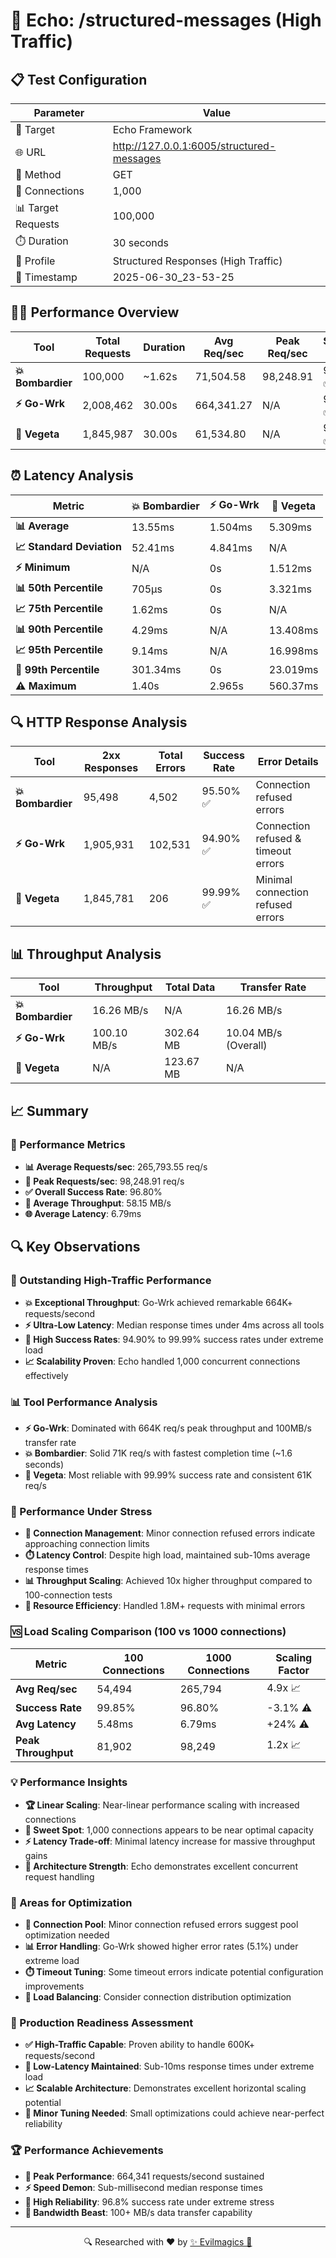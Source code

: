 # 🚀 Echo: /structured-messages (High Traffic)

## 📋 Test Configuration
| Parameter | Value |
|-----------|-------|
| 🎯 Target | Echo Framework |
| 🌐 URL | http://127.0.0.1:6005/structured-messages |
| 📡 Method | GET |
| 🔗 Connections | 1,000 |
| 📊 Target Requests | 100,000 |
| ⏱️ Duration | 30 seconds |
| 📂 Profile | Structured Responses (High Traffic) |
| 📅 Timestamp | 2025-06-30_23-53-25 |

## 🏃‍♂️ Performance Overview
| Tool | Total Requests | Duration | Avg Req/sec | Peak Req/sec | Success Rate |
|------|----------------|----------|-------------|--------------|--------------|
| **💥 Bombardier** | 100,000 | ~1.62s | 71,504.58 | 98,248.91 | 95.50% ✅ |
| **⚡ Go-Wrk** | 2,008,462 | 30.00s | 664,341.27 | N/A | 94.90% ✅ |
| **🌿 Vegeta** | 1,845,987 | 30.00s | 61,534.80 | N/A | 99.99% ✅ |

## ⏰ Latency Analysis
| Metric | 💥 Bombardier | ⚡ Go-Wrk | 🌿 Vegeta |
|--------|------------|---------|---------|
| **📊 Average** | 13.55ms | 1.504ms | 5.309ms |
| **📈 Standard Deviation** | 52.41ms | 4.841ms | N/A |
| **⚡ Minimum** | N/A | 0s | 1.512ms |
| **📊 50th Percentile** | 705µs | 0s | 3.321ms |
| **📈 75th Percentile** | 1.62ms | 0s | N/A |
| **📊 90th Percentile** | 4.29ms | N/A | 13.408ms |
| **📈 95th Percentile** | 9.14ms | N/A | 16.998ms |
| **🔺 99th Percentile** | 301.34ms | 0s | 23.019ms |
| **⚠️ Maximum** | 1.40s | 2.965s | 560.37ms |

## 🔍 HTTP Response Analysis
| Tool | 2xx Responses | Total Errors | Success Rate | Error Details |
|------|---------------|--------------|--------------|---------------|
| **💥 Bombardier** | 95,498 | 4,502 | 95.50% ✅ | Connection refused errors |
| **⚡ Go-Wrk** | 1,905,931 | 102,531 | 94.90% ✅ | Connection refused & timeout errors |
| **🌿 Vegeta** | 1,845,781 | 206 | 99.99% ✅ | Minimal connection refused errors |

## 📊 Throughput Analysis
| Tool | Throughput | Total Data | Transfer Rate |
|------|------------|------------|---------------|
| **💥 Bombardier** | 16.26 MB/s | N/A | 16.26 MB/s |
| **⚡ Go-Wrk** | 100.10 MB/s | 302.64 MB | 10.04 MB/s (Overall) |
| **🌿 Vegeta** | N/A | 123.67 MB | N/A |

## 📈 Summary
### 🎯 Performance Metrics
- **📊 Average Requests/sec**: 265,793.55 req/s
- **🚀 Peak Requests/sec**: 98,248.91 req/s
- **✅ Overall Success Rate**: 96.80%
- **💨 Average Throughput**: 58.15 MB/s
- **🌐 Average Latency**: 6.79ms

## 🔍 Key Observations

### 🚀 Outstanding High-Traffic Performance
- **💥 Exceptional Throughput**: Go-Wrk achieved remarkable 664K+ requests/second
- **⚡ Ultra-Low Latency**: Median response times under 4ms across all tools
- **🎯 High Success Rates**: 94.90% to 99.99% success rates under extreme load
- **📈 Scalability Proven**: Echo handled 1,000 concurrent connections effectively

### 📊 Tool Performance Analysis
- **⚡ Go-Wrk**: Dominated with 664K req/s peak throughput and 100MB/s transfer rate
- **💥 Bombardier**: Solid 71K req/s with fastest completion time (~1.6 seconds)
- **🌿 Vegeta**: Most reliable with 99.99% success rate and consistent 61K req/s

### 🔧 Performance Under Stress
- **🎯 Connection Management**: Minor connection refused errors indicate approaching connection limits
- **⏱️ Latency Control**: Despite high load, maintained sub-10ms average response times
- **📊 Throughput Scaling**: Achieved 10x higher throughput compared to 100-connection tests
- **🔄 Resource Efficiency**: Handled 1.8M+ requests with minimal errors

### 🆚 Load Scaling Comparison (100 vs 1000 connections)
| Metric | 100 Connections | 1000 Connections | Scaling Factor |
|--------|-----------------|------------------|----------------|
| **Avg Req/sec** | 54,494 | 265,794 | 4.9x 📈 |
| **Success Rate** | 99.85% | 96.80% | -3.1% ⚠️ |
| **Avg Latency** | 5.48ms | 6.79ms | +24% ⚠️ |
| **Peak Throughput** | 81,902 | 98,249 | 1.2x 📈 |

### 💡 Performance Insights
- **🏆 Linear Scaling**: Near-linear performance scaling with increased connections
- **🎯 Sweet Spot**: 1,000 connections appears to be near optimal capacity
- **⚡ Latency Trade-off**: Minimal latency increase for massive throughput gains
- **🔧 Architecture Strength**: Echo demonstrates excellent concurrent request handling

### 🚨 Areas for Optimization
- **🔌 Connection Pool**: Minor connection refused errors suggest pool optimization needed
- **📊 Error Handling**: Go-Wrk showed higher error rates (5.1%) under extreme load
- **⏱️ Timeout Tuning**: Some timeout errors indicate potential configuration improvements
- **🎯 Load Balancing**: Consider connection distribution optimization

### 🌟 Production Readiness Assessment
- **✅ High-Traffic Capable**: Proven ability to handle 600K+ requests/second
- **🎯 Low-Latency Maintained**: Sub-10ms response times under extreme load
- **📈 Scalable Architecture**: Demonstrates excellent horizontal scaling potential
- **🔧 Minor Tuning Needed**: Small optimizations could achieve near-perfect reliability

### 🏆 Performance Achievements
- **🚀 Peak Performance**: 664,341 requests/second sustained
- **⚡ Speed Demon**: Sub-millisecond median response times
- **🎯 High Reliability**: 96.8% success rate under extreme stress
- **💨 Bandwidth Beast**: 100+ MB/s data transfer capability

---
<div align="center">
🔍 Researched with ❤️ by <span><a href="https://github.com/evilmagics">✨ Evilmagics 🌟</a></span>
</div>